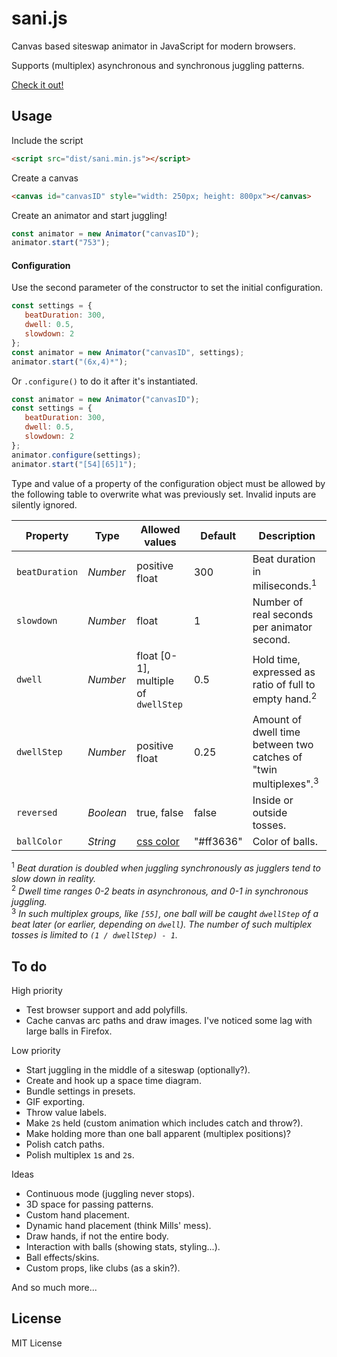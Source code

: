 # sani.js

Canvas based siteswap animator in JavaScript for modern browsers.

Supports (multiplex) asynchronous and synchronous juggling patterns.


[Check it out!](https://independentgeorge.github.io/sani.js/)

## Usage


Include the script
```html
<script src="dist/sani.min.js"></script>
```

Create a canvas
```html
<canvas id="canvasID" style="width: 250px; height: 800px"></canvas>
```

Create an animator and start juggling!
```javascript
const animator = new Animator("canvasID");
animator.start("753");
```


#### Configuration

Use the second parameter of the constructor to set the initial configuration.

```javascript
const settings = {
   beatDuration: 300,
   dwell: 0.5,
   slowdown: 2
};
const animator = new Animator("canvasID", settings);
animator.start("(6x,4)*");
```

Or `.configure()` to do it after it's instantiated.

```javascript
const animator = new Animator("canvasID");
const settings = {
   beatDuration: 300,
   dwell: 0.5,
   slowdown: 2
};
animator.configure(settings);
animator.start("[54][65]1");
```

Type and value of a property of the configuration object must be allowed by the following table to overwrite what was previously set. Invalid inputs are silently ignored.

|Property        |Type            |Allowed values  |Default     |Description
| -------------- | -------------- | -------------- | ---------- | -------------------------------------------------------------------
|`beatDuration`  |*Number*        |positive float  |300         |Beat duration in miliseconds.<sup>1</sup>
|`slowdown`      |*Number*        |float           |1           |Number of real seconds per animator second.
|`dwell`         |*Number*        |float [0-1], multiple of `dwellStep`    |0.5         |Hold time, expressed as ratio of full to empty hand.<sup>2</sup>
|`dwellStep`     |*Number*        |positive float  |0.25        |Amount of dwell time between two catches of "twin multiplexes".<sup>3</sup>
|`reversed`      |*Boolean*       |true, false     |false       |Inside or outside tosses.
|`ballColor`     |*String*        |[css color][1]  |"#ff3636"   |Color of balls.

<sup>1</sup> *Beat duration is doubled when juggling synchronously as jugglers tend to slow down in reality.*  
<sup>2</sup> *Dwell time ranges 0-2 beats in asynchronous, and 0-1 in synchronous juggling.*  
<sup>3</sup> *In such multiplex groups, like `[55]`, one ball will be caught `dwellStep` of a beat later (or earlier, depending on `dwell`). The number of such multiplex tosses is limited to `(1 / dwellStep) - 1`.*


## To do


High priority

- Test browser support and add polyfills.
- Cache canvas arc paths and draw images. I've noticed some lag with large balls in Firefox.

Low priority

- Start juggling in the middle of a siteswap (optionally?).
- Create and hook up a space time diagram.
- Bundle settings in presets.
- GIF exporting.
- Throw value labels.
- Make `2`s held (custom animation which includes catch and throw?).
- Make holding more than one ball apparent (multiplex positions)?
- Polish catch paths.
- Polish multiplex `1`s and `2`s.

Ideas

- Continuous mode (juggling never stops).
- 3D space for passing patterns.
- Custom hand placement.
- Dynamic hand placement (think Mills' mess).
- Draw hands, if not the entire body.
- Interaction with balls (showing stats, styling...).
- Ball effects/skins.
- Custom props, like clubs (as a skin?).

And so much more...


## License

MIT License






[1]: https://developer.mozilla.org/en/docs/Web/CSS/color_value